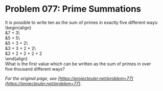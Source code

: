 # Problem 077: Prime Summations
  
It is possible to write ten as the sum of primes in exactly five different ways:  
\begin{align}  
&7 + 3\\  
&5 + 5\\  
&5 + 3 + 2\\  
&3 + 3 + 2 + 2\\  
&2 + 2 + 2 + 2 + 2  
\end{align}  
What is the first value which can be written as the sum of primes in over five thousand different ways?  

*For the original page, see [https://projecteuler.net/problem=77](https://projecteuler.net/problem=77).*
